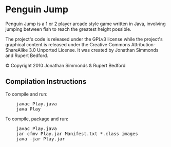 Penguin Jump
============

Penguin Jump is a 1 or 2 player arcade style game written in Java, involving jumping between fish to 
reach the greatest height possible.

The project's code is released under the GPLv3 license while the project's graphical content is 
released under the Creative Commons Attribution-ShareAlike 3.0 Unported License. It was created by 
Jonathan Simmonds and Rupert Bedford.

© Copyright 2010 Jonathan Simmonds & Rupert Bedford


Compilation Instructions
------------------------

To compile and run:
<pre>
    javac Play.java
    java Play
</pre>
    
To compile, package and run:
<pre>
    javac Play.java
    jar cfmv Play.jar Manifest.txt *.class images
    java -jar Play.jar
</pre>
